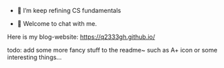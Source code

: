 

- 🌱 I’m keep refining CS fundamentals

- 💬 Welcome to chat with me.

Here is my blog-website: https://q2333gh.github.io/

todo:
add some more fancy stuff to the readme~
such as A+ icon
or some interesting things...
